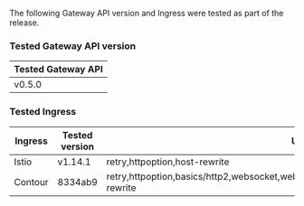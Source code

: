 <!--
  This documentation is inserted in release note for each release.
  All variables are defined in .
-->

The following Gateway API version and Ingress were tested as part of the release.

### Tested Gateway API version

| Tested Gateway API       |
| ------------------------ |
| v0.5.0 |

### Tested Ingress

| Ingress | Tested version          | Unavailable features           |
| ------- | ----------------------- | ------------------------------ |
| Istio   | v1.14.1     | retry,httpoption,host-rewrite   |
| Contour | 8334ab9    | retry,httpoption,basics/http2,websocket,websocket/split,grpc,grpc/split,visibility/path,visibility,update,host-rewrite |

